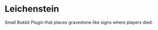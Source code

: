 Leichenstein
===============

Small Bukkit Plugin that places gravestone like signs where players died.
